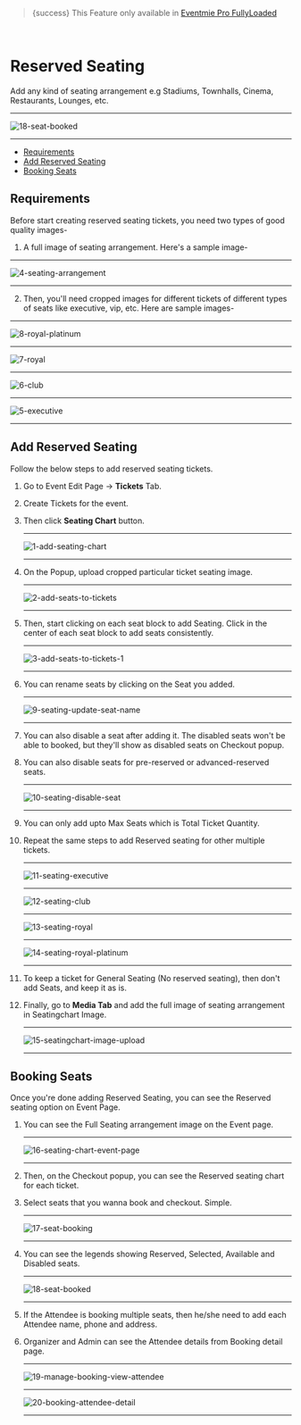 
>{success} This Feature only available in [Eventmie Pro FullyLoaded](https://classiebit.com/eventmie-pro-fullyloaded)

<br>

# Reserved Seating

Add any kind of seating arrangement e.g Stadiums, Townhalls, Cinema, Restaurants, Lounges, etc.

---

![18-seat-booked](https://eventmie-pro-docs.classiebit.com//images/fullyloaded/18-seat-booked.png "18-seat-booked")

---

- [Requirements](#Requirements)
- [Add Reserved Seating](#Add-Reserved-Seating)
- [Booking Seats](#Booking-Seats)


<a name="Requirements"></a> 
## Requirements

Before start creating reserved seating tickets, you need two types of good quality images-

1. A full image of seating arrangement. Here's a sample image-

---

![4-seating-arrangement](https://eventmie-pro-docs.classiebit.com//images/fullyloaded/4-seating-arrangement.jpg "4-seating-arrangement")

---

2. Then, you'll need cropped images for different tickets of different types of seats like executive, vip, etc. Here are sample images-

---

![8-royal-platinum](https://eventmie-pro-docs.classiebit.com//images/fullyloaded/8-royal-platinum.jpg "8-royal-platinum")

---

![7-royal](https://eventmie-pro-docs.classiebit.com//images/fullyloaded/7-royal.jpg "7-royal")

---

![6-club](https://eventmie-pro-docs.classiebit.com//images/fullyloaded/6-club.jpg "6-club")

---

![5-executive](https://eventmie-pro-docs.classiebit.com//images/fullyloaded/5-executive.jpg "5-executive")

---


<a name="Add-Reserved-Seating"></a> 
## Add Reserved Seating

Follow the below steps to add reserved seating tickets.

1. Go to Event Edit Page -> **Tickets** Tab.
2. Create Tickets for the event.
3. Then click **Seating Chart** button.

    ---

    ![1-add-seating-chart](https://eventmie-pro-docs.classiebit.com//images/fullyloaded/1-add-seating-chart.png "1-add-seating-chart")

    ---

4. On the Popup, upload cropped particular ticket seating image.

    ---

    ![2-add-seats-to-tickets](https://eventmie-pro-docs.classiebit.com//images/fullyloaded/2-add-seats-to-tickets.png "2-add-seats-to-tickets")

    ---

5. Then, start clicking on each seat block to add Seating. Click in the center of each seat block to add seats consistently.

    ---

    ![3-add-seats-to-tickets-1](https://eventmie-pro-docs.classiebit.com//images/fullyloaded/3-add-seats-to-tickets-1.png "3-add-seats-to-tickets-1")

    ---

6. You can rename seats by clicking on the Seat you added.

    ---

    ![9-seating-update-seat-name](https://eventmie-pro-docs.classiebit.com//images/fullyloaded/9-seating-update-seat-name.png "9-seating-update-seat-name")

    ---

7. You can also disable a seat after adding it. The disabled seats won't be able to booked, but they'll show as disabled seats on Checkout popup.
8. You can also disable seats for pre-reserved or advanced-reserved seats.

    ---

    ![10-seating-disable-seat](https://eventmie-pro-docs.classiebit.com//images/fullyloaded/10-seating-disable-seat.png "10-seating-disable-seat")

    ---

9. You can only add upto Max Seats which is Total Ticket Quantity.
10. Repeat the same steps to add Reserved seating for other multiple tickets.

    ---

    ![11-seating-executive](https://eventmie-pro-docs.classiebit.com//images/fullyloaded/11-seating-executive.png "11-seating-executive")

    ---

    ![12-seating-club](https://eventmie-pro-docs.classiebit.com//images/fullyloaded/12-seating-club.png "12-seating-club")

    ---

    ![13-seating-royal](https://eventmie-pro-docs.classiebit.com//images/fullyloaded/13-seating-royal.png "13-seating-royal")

    ---

    ![14-seating-royal-platinum](https://eventmie-pro-docs.classiebit.com//images/fullyloaded/14-seating-royal-platinum.png "14-seating-royal-platinum")

    ---


11. To keep a ticket for General Seating (No reserved seating), then don't add Seats, and keep it as is.
12. Finally, go to **Media Tab** and add the full image of seating arrangement in Seatingchart Image.

    ---

    ![15-seatingchart-image-upload](https://eventmie-pro-docs.classiebit.com//images/fullyloaded/15-seatingchart-image-upload.png "15-seatingchart-image-upload")

    ---


<a name="Booking-Seats"></a> 
## Booking Seats

Once you're done adding Reserved Seating, you can see the Reserved seating option on Event Page.

1. You can see the Full Seating arrangement image on the Event page.

    ---

    ![16-seating-chart-event-page](https://eventmie-pro-docs.classiebit.com//images/fullyloaded/16-seating-chart-event-page.png "16-seating-chart-event-page")

    ---

2. Then, on the Checkout popup, you can see the Reserved seating chart for each ticket.
3. Select seats that you wanna book and checkout. Simple. 

    ---

    ![17-seat-booking](https://eventmie-pro-docs.classiebit.com//images/fullyloaded/17-seat-booking.png "17-seat-booking")

    ---

4. You can see the legends showing Reserved, Selected, Available and Disabled seats.

    ---

    ![18-seat-booked](https://eventmie-pro-docs.classiebit.com//images/fullyloaded/18-seat-booked.png "18-seat-booked")

    ---

5. If the Attendee is booking multiple seats, then he/she need to add each Attendee name, phone and address.
6. Organizer and Admin can see the Attendee details from Booking detail page.

    ---

    ![19-manage-booking-view-attendee](https://eventmie-pro-docs.classiebit.com//images/fullyloaded/19-manage-booking-view-attendee.png "19-manage-booking-view-attendee")

    ---

    ![20-booking-attendee-detail](https://eventmie-pro-docs.classiebit.com//images/fullyloaded/20-booking-attendee-detail.png "20-booking-attendee-detail")

    ---